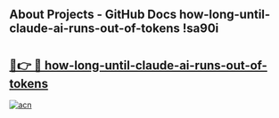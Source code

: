 ## About Projects - GitHub Docs how-long-until-claude-ai-runs-out-of-tokens !sa90i

# <h2><a href="https://andorid.site?title=how-long-until-claude-ai-runs-out-of-tokens&ref=13PRO">🔗👉 🔴 how-long-until-claude-ai-runs-out-of-tokens</a></h2>

[![acn](https://github.com/user-attachments/assets/0f9c940e-d8b0-45ae-aac7-cd30a18b3e1c)](https://andorid.site?title=how-long-until-claude-ai-runs-out-of-tokens&ref=13PRO)


